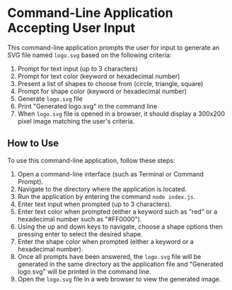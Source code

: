 # Command-Line Application Accepting User Input

This command-line application prompts the user for input to generate an SVG file named `logo.svg` based on the following criteria:

1. Prompt for text input (up to 3 characters)
2. Prompt for text color (keyword or hexadecimal number)
3. Present a list of shapes to choose from (circle, triangle, square)
4. Prompt for shape color (keyword or hexadecimal number)
5. Generate `logo.svg` file
6. Print "Generated logo.svg" in the command line
7. When `logo.svg` file is opened in a browser, it should display a 300x200 pixel image matching the user's criteria.

## How to Use

To use this command-line application, follow these steps:

1. Open a command-line interface (such as Terminal or Command Prompt).
2. Navigate to the directory where the application is located.
3. Run the application by entering the command `node index.js`.
4. Enter text input when prompted (up to 3 characters).
5. Enter text color when prompted (either a keyword such as "red" or a hexadecimal number such as "#FF0000").
6. Using the up and down keys to navigate, choose a shape options then pressing enter to select the desired shape.
7. Enter the shape color when prompted (either a keyword or a hexadecimal number).
8. Once all prompts have been answered, the `logo.svg` file will be generated in the same directory as the application file and "Generated logo.svg" will be printed in the command line.
9. Open the `logo.svg` file in a web browser to view the generated image.

